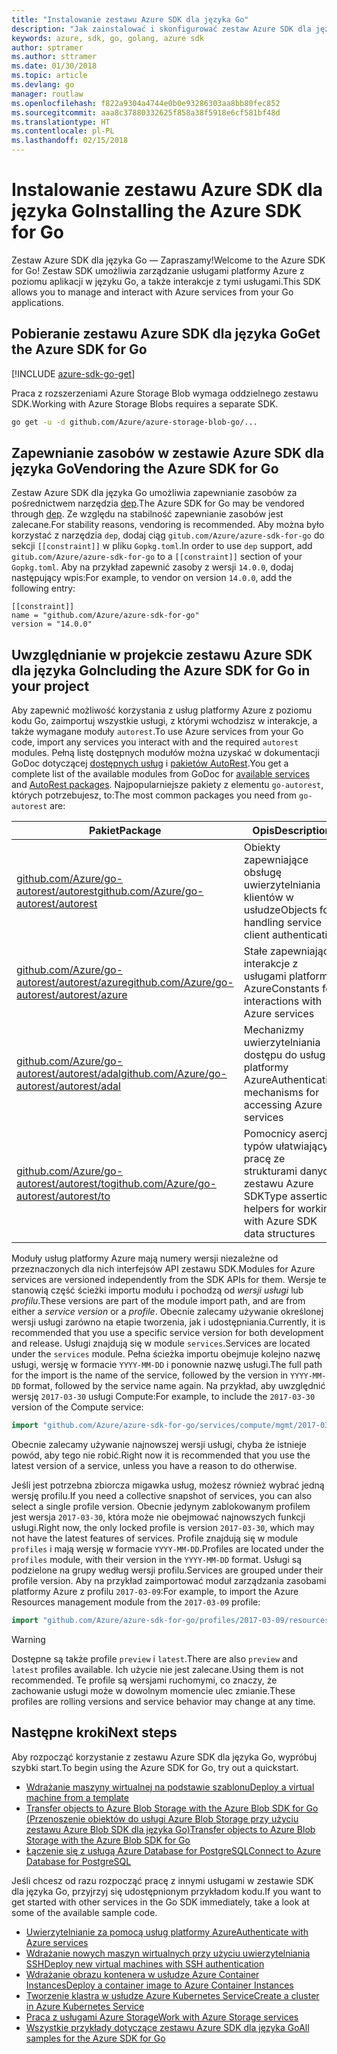 ```yaml
---
title: "Instalowanie zestawu Azure SDK dla języka Go"
description: "Jak zainstalować i skonfigurować zestaw Azure SDK dla języka Go oraz zapewnić w nim zasoby."
keywords: azure, sdk, go, golang, azure sdk
author: sptramer
ms.author: sttramer
ms.date: 01/30/2018
ms.topic: article
ms.devlang: go
manager: routlaw
ms.openlocfilehash: f822a9304a4744e0b0e93286303aa8bb80fec852
ms.sourcegitcommit: aaa8c37880332625f858a38f5918e6cf581bf48d
ms.translationtype: HT
ms.contentlocale: pl-PL
ms.lasthandoff: 02/15/2018
---
```

# <a name="installing-the-azure-sdk-for-go"></a><span data-ttu-id="8229c-104">Instalowanie zestawu Azure SDK dla języka Go</span><span class="sxs-lookup"><span data-stu-id="8229c-104">Installing the Azure SDK for Go</span></span>

<span data-ttu-id="8229c-105">Zestaw Azure SDK dla języka Go — Zapraszamy!</span><span class="sxs-lookup"><span data-stu-id="8229c-105">Welcome to the Azure SDK for Go!</span></span> <span data-ttu-id="8229c-106">Zestaw SDK umożliwia zarządzanie usługami platformy Azure z poziomu aplikacji w języku Go, a także interakcje z tymi usługami.</span><span class="sxs-lookup"><span data-stu-id="8229c-106">This SDK allows you to manage and interact with Azure services from your Go applications.</span></span>

## <a name="get-the-azure-sdk-for-go"></a><span data-ttu-id="8229c-107">Pobieranie zestawu Azure SDK dla języka Go</span><span class="sxs-lookup"><span data-stu-id="8229c-107">Get the Azure SDK for Go</span></span>

[!INCLUDE [azure-sdk-go-get](includes/azure-sdk-go-get.md)]

<span data-ttu-id="8229c-108">Praca z rozszerzeniami Azure Storage Blob wymaga oddzielnego zestawu SDK.</span><span class="sxs-lookup"><span data-stu-id="8229c-108">Working with Azure Storage Blobs requires a separate SDK.</span></span>

```bash
go get -u -d github.com/Azure/azure-storage-blob-go/...
```

## <a name="vendoring-the-azure-sdk-for-go"></a><span data-ttu-id="8229c-109">Zapewnianie zasobów w zestawie Azure SDK dla języka Go</span><span class="sxs-lookup"><span data-stu-id="8229c-109">Vendoring the Azure SDK for Go</span></span>

<span data-ttu-id="8229c-110">Zestaw Azure SDK dla języka Go umożliwia zapewnianie zasobów za pośrednictwem narzędzia [dep](https://github.com/golang/dep).</span><span class="sxs-lookup"><span data-stu-id="8229c-110">The Azure SDK for Go may be vendored through [dep](https://github.com/golang/dep).</span></span> <span data-ttu-id="8229c-111">Ze względu na stabilność zapewnianie zasobów jest zalecane.</span><span class="sxs-lookup"><span data-stu-id="8229c-111">For stability reasons, vendoring is recommended.</span></span> <span data-ttu-id="8229c-112">Aby można było korzystać z narzędzia `dep`, dodaj ciąg `gitub.com/Azure/azure-sdk-for-go` do sekcji `[[constraint]]` w pliku `Gopkg.toml`.</span><span class="sxs-lookup"><span data-stu-id="8229c-112">In order to use `dep` support, add `gitub.com/Azure/azure-sdk-for-go` to a `[[constraint]]` section of your `Gopkg.toml`.</span></span> <span data-ttu-id="8229c-113">Aby na przykład zapewnić zasoby z wersji `14.0.0`, dodaj następujący wpis:</span><span class="sxs-lookup"><span data-stu-id="8229c-113">For example, to vendor on version `14.0.0`, add the following entry:</span></span>

```
[[constraint]]
name = "github.com/Azure/azure-sdk-for-go"
version = "14.0.0"
```

## <a name="including-the-azure-sdk-for-go-in-your-project"></a><span data-ttu-id="8229c-114">Uwzględnianie w projekcie zestawu Azure SDK dla języka Go</span><span class="sxs-lookup"><span data-stu-id="8229c-114">Including the Azure SDK for Go in your project</span></span>

<span data-ttu-id="8229c-115">Aby zapewnić możliwość korzystania z usług platformy Azure z poziomu kodu Go, zaimportuj wszystkie usługi, z którymi wchodzisz w interakcje, a także wymagane moduły `autorest`.</span><span class="sxs-lookup"><span data-stu-id="8229c-115">To use Azure services from your Go code, import any services you interact with and the required `autorest` modules.</span></span>
<span data-ttu-id="8229c-116">Pełną listę dostępnych modułów można uzyskać w dokumentacji GoDoc dotyczącej [dostępnych usług](https://godoc.org/github.com/Azure/azure-sdk-for-go) i [pakietów AutoRest](https://godoc.org/github.com/Azure/go-autorest).</span><span class="sxs-lookup"><span data-stu-id="8229c-116">You get a complete list of the available modules from GoDoc for [available services](https://godoc.org/github.com/Azure/azure-sdk-for-go) and [AutoRest packages](https://godoc.org/github.com/Azure/go-autorest).</span></span> <span data-ttu-id="8229c-117">Najpopularniejsze pakiety z elementu `go-autorest`, których potrzebujesz, to:</span><span class="sxs-lookup"><span data-stu-id="8229c-117">The most common packages you need from `go-autorest` are:</span></span>

| <span data-ttu-id="8229c-118">Pakiet</span><span class="sxs-lookup"><span data-stu-id="8229c-118">Package</span></span> | <span data-ttu-id="8229c-119">Opis</span><span class="sxs-lookup"><span data-stu-id="8229c-119">Description</span></span> |
|---------|-------------|
| <span data-ttu-id="8229c-120">[github.com/Azure/go-autorest/autorest][autorest]</span><span class="sxs-lookup"><span data-stu-id="8229c-120">[github.com/Azure/go-autorest/autorest][autorest]</span></span> | <span data-ttu-id="8229c-121">Obiekty zapewniające obsługę uwierzytelniania klientów w usłudze</span><span class="sxs-lookup"><span data-stu-id="8229c-121">Objects for handling service client authentication</span></span> |
| <span data-ttu-id="8229c-122">[github.com/Azure/go-autorest/autorest/azure][autorest/azure]</span><span class="sxs-lookup"><span data-stu-id="8229c-122">[github.com/Azure/go-autorest/autorest/azure][autorest/azure]</span></span> | <span data-ttu-id="8229c-123">Stałe zapewniające interakcje z usługami platformy Azure</span><span class="sxs-lookup"><span data-stu-id="8229c-123">Constants for interactions with Azure services</span></span> |
| <span data-ttu-id="8229c-124">[github.com/Azure/go-autorest/autorest/adal][autorest/adal]</span><span class="sxs-lookup"><span data-stu-id="8229c-124">[github.com/Azure/go-autorest/autorest/adal][autorest/adal]</span></span> | <span data-ttu-id="8229c-125">Mechanizmy uwierzytelniania dostępu do usług platformy Azure</span><span class="sxs-lookup"><span data-stu-id="8229c-125">Authentication mechanisms for accessing Azure services</span></span> |
| <span data-ttu-id="8229c-126">[github.com/Azure/go-autorest/autorest/to][autorest/to]</span><span class="sxs-lookup"><span data-stu-id="8229c-126">[github.com/Azure/go-autorest/autorest/to][autorest/to]</span></span> | <span data-ttu-id="8229c-127">Pomocnicy asercji typów ułatwiający pracę ze strukturami danych zestawu Azure SDK</span><span class="sxs-lookup"><span data-stu-id="8229c-127">Type assertion helpers for working with Azure SDK data structures</span></span> |

[autorest]: https://godoc.org/github.com/Azure/go-autorest/autorest
[autorest/azure]: https://godoc.org/github.com/Azure/go-autorest/autorest/azure
[autorest/adal]: https://godoc.org/github.com/Azure/go-autorest/autorest/adal
[autorest/to]: https://godoc.org/github.com/Azure/go-autorest/autorest/to

<span data-ttu-id="8229c-128">Moduły usług platformy Azure mają numery wersji niezależne od przeznaczonych dla nich interfejsów API zestawu SDK.</span><span class="sxs-lookup"><span data-stu-id="8229c-128">Modules for Azure services are versioned independently from the SDK APIs for them.</span></span> <span data-ttu-id="8229c-129">Wersje te stanowią część ścieżki importu modułu i pochodzą od _wersji usługi_ lub _profilu_.</span><span class="sxs-lookup"><span data-stu-id="8229c-129">These versions are part of the module import path, and are from either a _service version_ or a _profile_.</span></span> <span data-ttu-id="8229c-130">Obecnie zalecamy używanie określonej wersji usługi zarówno na etapie tworzenia, jak i udostępniania.</span><span class="sxs-lookup"><span data-stu-id="8229c-130">Currently, it is recommended that you use a specific service version for both development and release.</span></span> <span data-ttu-id="8229c-131">Usługi znajdują się w module `services`.</span><span class="sxs-lookup"><span data-stu-id="8229c-131">Services are located under the `services` module.</span></span> <span data-ttu-id="8229c-132">Pełna ścieżka importu obejmuje kolejno nazwę usługi, wersję w formacie `YYYY-MM-DD` i ponownie nazwę usługi.</span><span class="sxs-lookup"><span data-stu-id="8229c-132">The full path for the import is the name of the service, followed by the version in `YYYY-MM-DD` format, followed by the service name again.</span></span> <span data-ttu-id="8229c-133">Na przykład, aby uwzględnić wersję `2017-03-30` usługi Compute:</span><span class="sxs-lookup"><span data-stu-id="8229c-133">For example, to include the `2017-03-30` version of the Compute service:</span></span>

```go
import "github.com/Azure/azure-sdk-for-go/services/compute/mgmt/2017-03-30/compute"
```

<span data-ttu-id="8229c-134">Obecnie zalecamy używanie najnowszej wersji usługi, chyba że istnieje powód, aby tego nie robić.</span><span class="sxs-lookup"><span data-stu-id="8229c-134">Right now it is recommended that you use the latest version of a service, unless you have a reason to do otherwise.</span></span>

<span data-ttu-id="8229c-135">Jeśli jest potrzebna zbiorcza migawka usług, możesz również wybrać jedną wersję profilu.</span><span class="sxs-lookup"><span data-stu-id="8229c-135">If you need a collective snapshot of services, you can also select a single profile version.</span></span> <span data-ttu-id="8229c-136">Obecnie jedynym zablokowanym profilem jest wersja `2017-03-30`, która może nie obejmować najnowszych funkcji usługi.</span><span class="sxs-lookup"><span data-stu-id="8229c-136">Right now, the only locked profile is version `2017-03-30`, which may not have the latest features of services.</span></span> <span data-ttu-id="8229c-137">Profile znajdują się w module `profiles` i mają wersję w formacie `YYYY-MM-DD`.</span><span class="sxs-lookup"><span data-stu-id="8229c-137">Profiles are located under the `profiles` module, with their version in the `YYYY-MM-DD` format.</span></span> <span data-ttu-id="8229c-138">Usługi są podzielone na grupy według wersji profilu.</span><span class="sxs-lookup"><span data-stu-id="8229c-138">Services are grouped under their profile version.</span></span> <span data-ttu-id="8229c-139">Aby na przykład zaimportować moduł zarządzania zasobami platformy Azure z profilu `2017-03-09`:</span><span class="sxs-lookup"><span data-stu-id="8229c-139">For example, to import the Azure Resources management module from the `2017-03-09` profile:</span></span>

```go
import "github.com/Azure/azure-sdk-for-go/profiles/2017-03-09/resources/mgmt/resources"
```

> [!WARNING]
> <span data-ttu-id="8229c-140">Dostępne są także profile `preview` i `latest`.</span><span class="sxs-lookup"><span data-stu-id="8229c-140">There are also `preview` and `latest` profiles available.</span></span> <span data-ttu-id="8229c-141">Ich użycie nie jest zalecane.</span><span class="sxs-lookup"><span data-stu-id="8229c-141">Using them is not recommended.</span></span> <span data-ttu-id="8229c-142">Te profile są wersjami ruchomymi, co znaczy, że zachowanie usługi może w dowolnym momencie ulec zmianie.</span><span class="sxs-lookup"><span data-stu-id="8229c-142">These profiles are rolling versions and service behavior may change at any time.</span></span>

## <a name="next-steps"></a><span data-ttu-id="8229c-143">Następne kroki</span><span class="sxs-lookup"><span data-stu-id="8229c-143">Next steps</span></span>

<span data-ttu-id="8229c-144">Aby rozpocząć korzystanie z zestawu Azure SDK dla języka Go, wypróbuj szybki start.</span><span class="sxs-lookup"><span data-stu-id="8229c-144">To begin using the Azure SDK for Go, try out a quickstart.</span></span>

* [<span data-ttu-id="8229c-145">Wdrażanie maszyny wirtualnej na podstawie szablonu</span><span class="sxs-lookup"><span data-stu-id="8229c-145">Deploy a virtual machine from a template</span></span>](azure-sdk-go-qs-vm.md)
* [<span data-ttu-id="8229c-146">Transfer objects to Azure Blob Storage with the Azure Blob SDK for Go (Przenoszenie obiektów do usługi Azure Blob Storage przy użyciu zestawu Azure Blob SDK dla języka Go)</span><span class="sxs-lookup"><span data-stu-id="8229c-146">Transfer objects to Azure Blob Storage with the Azure Blob SDK for Go</span></span>](/azure/storage/blobs/storage-quickstart-blobs-go?toc=%2fgo%2fazure%2ftoc.json)
* [<span data-ttu-id="8229c-147">Łączenie się z usługą Azure Database for PostgreSQL</span><span class="sxs-lookup"><span data-stu-id="8229c-147">Connect to Azure Database for PostgreSQL</span></span>](/azure/postgresql/connect-go?toc=%2fgo%2fazure%2ftoc.json)

<span data-ttu-id="8229c-148">Jeśli chcesz od razu rozpocząć pracę z innymi usługami w zestawie SDK dla języka Go, przyjrzyj się udostępnionym przykładom kodu.</span><span class="sxs-lookup"><span data-stu-id="8229c-148">If you want to get started with other services in the Go SDK immediately, take a look at some of the available sample code.</span></span>

* [<span data-ttu-id="8229c-149">Uwierzytelnianie za pomocą usług platformy Azure</span><span class="sxs-lookup"><span data-stu-id="8229c-149">Authenticate with Azure services</span></span>](https://github.com/Azure-Samples/azure-sdk-for-go-samples/tree/master/iam)
* [<span data-ttu-id="8229c-150">Wdrażanie nowych maszyn wirtualnych przy użyciu uwierzytelniania SSH</span><span class="sxs-lookup"><span data-stu-id="8229c-150">Deploy new virtual machines with SSH authentication</span></span>](https://github.com/Azure-Samples/azure-sdk-for-go-samples/tree/master/compute)
* [<span data-ttu-id="8229c-151">Wdrażanie obrazu kontenera w usłudze Azure Container Instances</span><span class="sxs-lookup"><span data-stu-id="8229c-151">Deploy a container image to Azure Container Instances</span></span>](https://github.com/Azure-Samples/azure-sdk-for-go-samples/tree/master/containerinstance)
* [<span data-ttu-id="8229c-152">Tworzenie klastra w usłudze Azure Kubernetes Service</span><span class="sxs-lookup"><span data-stu-id="8229c-152">Create a cluster in Azure Kubernetes Service</span></span>](https://github.com/Azure-Samples/azure-sdk-for-go-samples/tree/master/containerservice)
* [<span data-ttu-id="8229c-153">Praca z usługami Azure Storage</span><span class="sxs-lookup"><span data-stu-id="8229c-153">Work with Azure Storage services</span></span>](https://github.com/Azure-Samples/azure-sdk-for-go-samples/tree/master/storage)
* [<span data-ttu-id="8229c-154">Wszystkie przykłady dotyczące zestawu Azure SDK dla języka Go</span><span class="sxs-lookup"><span data-stu-id="8229c-154">All samples for the Azure SDK for Go</span></span>](https://github.com/azure-samples/azure-sdk-for-go-samples)
